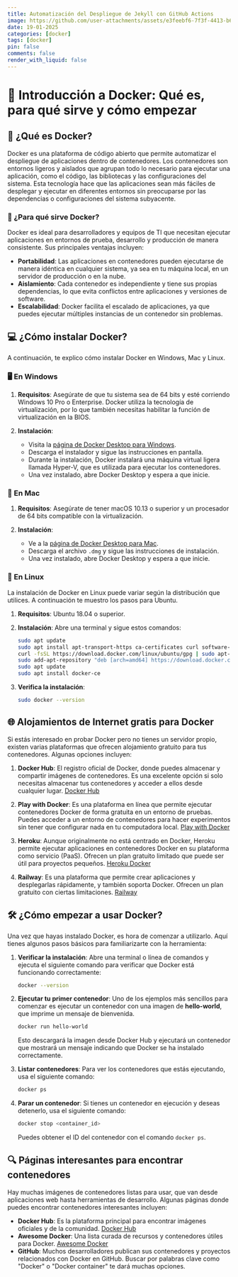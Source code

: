 ```yaml
---
title: Automatización del Despliegue de Jekyll con GitHub Actions
image: https://github.com/user-attachments/assets/e3feebf6-7f3f-4413-b602-2536c854a9c2
date: 19-01-2025
categories: [docker]
tags: [docker]
pin: false
comments: false
render_with_liquid: false
---
```


# 🐳 Introducción a Docker: Qué es, para qué sirve y cómo empezar

## 🤔 ¿Qué es Docker?

Docker es una plataforma de código abierto que permite automatizar el despliegue de aplicaciones dentro de contenedores. Los contenedores son entornos ligeros y aislados que agrupan todo lo necesario para ejecutar una aplicación, como el código, las bibliotecas y las configuraciones del sistema. Esta tecnología hace que las aplicaciones sean más fáciles de desplegar y ejecutar en diferentes entornos sin preocuparse por las dependencias o configuraciones del sistema subyacente.

### 🚀 ¿Para qué sirve Docker?

Docker es ideal para desarrolladores y equipos de TI que necesitan ejecutar aplicaciones en entornos de prueba, desarrollo y producción de manera consistente. Sus principales ventajas incluyen:

- **Portabilidad**: Las aplicaciones en contenedores pueden ejecutarse de manera idéntica en cualquier sistema, ya sea en tu máquina local, en un servidor de producción o en la nube.
- **Aislamiento**: Cada contenedor es independiente y tiene sus propias dependencias, lo que evita conflictos entre aplicaciones y versiones de software.
- **Escalabilidad**: Docker facilita el escalado de aplicaciones, ya que puedes ejecutar múltiples instancias de un contenedor sin problemas.

## 💻 ¿Cómo instalar Docker?

A continuación, te explico cómo instalar Docker en Windows, Mac y Linux.

### 🖥️ En Windows

1. **Requisitos**: Asegúrate de que tu sistema sea de 64 bits y esté corriendo Windows 10 Pro o Enterprise. Docker utiliza la tecnología de virtualización, por lo que también necesitas habilitar la función de virtualización en la BIOS.
   
2. **Instalación**:
   - Visita la [página de Docker Desktop para Windows](https://www.docker.com/products/docker-desktop).
   - Descarga el instalador y sigue las instrucciones en pantalla.
   - Durante la instalación, Docker instalará una máquina virtual ligera llamada Hyper-V, que es utilizada para ejecutar los contenedores.
   - Una vez instalado, abre Docker Desktop y espera a que inicie.

### 🍏 En Mac

1. **Requisitos**: Asegúrate de tener macOS 10.13 o superior y un procesador de 64 bits compatible con la virtualización.

2. **Instalación**:
   - Ve a la [página de Docker Desktop para Mac](https://www.docker.com/products/docker-desktop).
   - Descarga el archivo `.dmg` y sigue las instrucciones de instalación.
   - Una vez instalado, abre Docker Desktop y espera a que inicie.

### 🐧 En Linux

La instalación de Docker en Linux puede variar según la distribución que utilices. A continuación te muestro los pasos para Ubuntu.

1. **Requisitos**: Ubuntu 18.04 o superior.

2. **Instalación**:
   Abre una terminal y sigue estos comandos:

   ```bash
   sudo apt update
   sudo apt install apt-transport-https ca-certificates curl software-properties-common
   curl -fsSL https://download.docker.com/linux/ubuntu/gpg | sudo apt-key add -
   sudo add-apt-repository "deb [arch=amd64] https://download.docker.com/linux/ubuntu $(lsb_release -cs) stable"
   sudo apt update
   sudo apt install docker-ce
   ```

3. **Verifica la instalación**:
   ```bash
   sudo docker --version
   ```

## 🌐 Alojamientos de Internet gratis para Docker

Si estás interesado en probar Docker pero no tienes un servidor propio, existen varias plataformas que ofrecen alojamiento gratuito para tus contenedores. Algunas opciones incluyen:

1. **Docker Hub**: El registro oficial de Docker, donde puedes almacenar y compartir imágenes de contenedores. Es una excelente opción si solo necesitas almacenar tus contenedores y acceder a ellos desde cualquier lugar. [Docker Hub](https://hub.docker.com/)

2. **Play with Docker**: Es una plataforma en línea que permite ejecutar contenedores Docker de forma gratuita en un entorno de pruebas. Puedes acceder a un entorno de contenedores para hacer experimentos sin tener que configurar nada en tu computadora local. [Play with Docker](https://labs.play-with-docker.com/)

3. **Heroku**: Aunque originalmente no está centrado en Docker, Heroku permite ejecutar aplicaciones en contenedores Docker en su plataforma como servicio (PaaS). Ofrecen un plan gratuito limitado que puede ser útil para proyectos pequeños. [Heroku Docker](https://devcenter.heroku.com/articles/container-registry-and-runtime)

4. **Railway**: Es una plataforma que permite crear aplicaciones y desplegarlas rápidamente, y también soporta Docker. Ofrecen un plan gratuito con ciertas limitaciones. [Railway](https://railway.app/)

## 🛠️ ¿Cómo empezar a usar Docker?

Una vez que hayas instalado Docker, es hora de comenzar a utilizarlo. Aquí tienes algunos pasos básicos para familiarizarte con la herramienta:

1. **Verificar la instalación**: Abre una terminal o línea de comandos y ejecuta el siguiente comando para verificar que Docker está funcionando correctamente:

   ```bash
   docker --version
   ```

2. **Ejecutar tu primer contenedor**: Uno de los ejemplos más sencillos para comenzar es ejecutar un contenedor con una imagen de **hello-world**, que imprime un mensaje de bienvenida.

   ```bash
   docker run hello-world
   ```

   Esto descargará la imagen desde Docker Hub y ejecutará un contenedor que mostrará un mensaje indicando que Docker se ha instalado correctamente.

3. **Listar contenedores**: Para ver los contenedores que estás ejecutando, usa el siguiente comando:

   ```bash
   docker ps
   ```

4. **Parar un contenedor**: Si tienes un contenedor en ejecución y deseas detenerlo, usa el siguiente comando:

   ```bash
   docker stop <container_id>
   ```

   Puedes obtener el ID del contenedor con el comando `docker ps`.

## 🔍 Páginas interesantes para encontrar contenedores

Hay muchas imágenes de contenedores listas para usar, que van desde aplicaciones web hasta herramientas de desarrollo. Algunas páginas donde puedes encontrar contenedores interesantes incluyen:

- **Docker Hub**: Es la plataforma principal para encontrar imágenes oficiales y de la comunidad. [Docker Hub](https://hub.docker.com/)
- **Awesome Docker**: Una lista curada de recursos y contenedores útiles para Docker. [Awesome Docker](https://github.com/veggiemonk/awesome-docker)
- **GitHub**: Muchos desarrolladores publican sus contenedores y proyectos relacionados con Docker en GitHub. Buscar por palabras clave como "Docker" o "Docker container" te dará muchas opciones.
